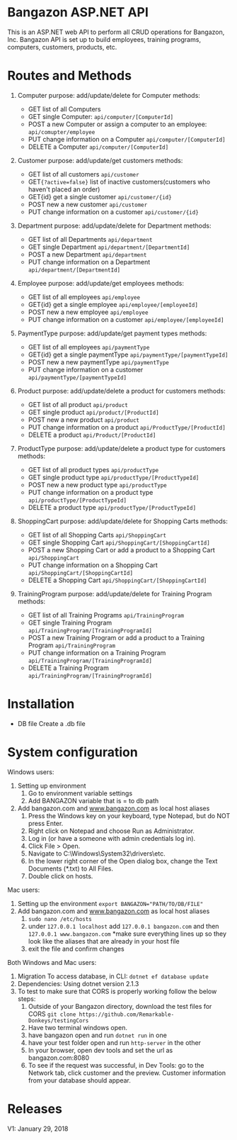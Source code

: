 # Bangazon ASP.NET API

This is an ASP.NET web API to perform all CRUD operations for Bangazon, Inc. Bangazon API is set up to build employees, training programs, computers, customers, products, etc. 

# Routes and Methods
1. Computer
purpose: add/update/delete for Computer
methods: 
    - GET list of all Computers
    - GET single Computer: `api/computer/[ComputerId]`
    - POST a new Computer or assign a computer to an employee: `api/comupter/employee`
    - PUT change information on a Computer `api/computer/[ComputerId]`
    - DELETE a Computer  `api/computer/[ComputerId]` 

2. Customer
purpose: add/update/get customers
methods: 
    - GET list of all customers `api/customer`
    - GET`{?active=false}` list of inactive customers(customers who haven't placed an order) 
    - GET{id} get a single customer `api/customer/{id}`
    - POST new a new customer `api/customer`
    - PUT change information on a customer `api/customer/{id}`

3. Department
purpose: add/update/delete for Department
methods: 
    - GET list of all Departments `api/department`
    - GET single Department `api/department/[DepartmentId]`
    - POST a new Department `api/department`
    - PUT change information on a Department `api/department/[DepartmentId]`

4. Employee
purpose: add/update/get employees
methods: 
    - GET list of all employees `api/employee`
    - GET{id} get a single employee `api/employee/[employeeId]`
    - POST new a new employee `api/employee`
    - PUT change information on a customer `api/employee/[employeeId]`

5. PaymentType
purpose: add/update/get payment types
methods: 
    - GET list of all employees `api/paymentType`
    - GET{id} get a single paymentType `api/paymentType/[paymentTypeId]`
    - POST new a new paymentType `api/paymentType`
    - PUT change information on a customer `api/paymentType/[paymentTypeId]`

6. Product
purpose: add/update/delete a product  for customers
methods: 
    - GET list of all product `api/product`
    - GET single product `api/product/[ProductId]`
    - POST new a new product `api/product`
    - PUT change information on a product `api/ProductType/[ProductId]`
    - DELETE a product `api/Product/[ProductId]`

7. ProductType
purpose: add/update/delete a product type for customers
methods: 
    - GET list of all product types `api/productType`
    - GET single product type `api/productType/[ProductTypeId]`
    - POST new a new product type `api/productType`
    - PUT change information on a product type `api/productType/[ProductTypeId]`
    - DELETE a product type `api/productType/[ProductTypeId]`

8. ShoppingCart
purpose: add/update/delete for Shopping Carts
methods: 
    - GET list of all Shopping Carts `api/ShoppingCart`
    - GET single Shopping Cart `api/ShoppingCart/[ShoppingCartId]`
    - POST a new Shopping Cart or add a product to a Shopping Cart `api/ShoppingCart`
    - PUT change information on a Shopping Cart `api/ShoppingCart/[ShoppingCartId]`
    - DELETE a Shopping Cart `api/ShoppingCart/[ShoppingCartId]`

9. TrainingProgram
purpose: add/update/delete for Training Program
methods: 
    - GET list of all Training Programs `api/TrainingProgram`
    - GET single Training Program `api/TrainingProgram/[TrainingProgramId]`
    - POST a new Training Program or add a product to a Training Program `api/TrainingProgram`
    - PUT change information on a Training Program `api/TrainingProgram/[TrainingProgramId]`
    - DELETE a Training Program `api/TrainingProgram/[TrainingProgramId]`


# Installation
- DB file
Create a .db file

# System configuration
Windows users: 
1. Setting up environment
    1. Go to environment variable settings
    2. Add BANGAZON variable that is = to db path
2. Add bangazon.com and www.bangazon.com as local host aliases
    1. Press the Windows key on your keyboard, type Notepad, but do NOT press Enter.
    2. Right click on Notepad and choose Run as Administrator.
    3. Log in (or have a someone with admin credentials log in).
    4. Click File > Open.
    5. Navigate to C:\Windows\System32\drivers\etc.
    6. In the lower right corner of the Open dialog box, change the Text Documents (*.txt) to All Files.
    7. Double click on hosts.

Mac users: 
1. Setting up the environment
    `export BANGAZON="PATH/TO/DB/FILE"`
2. Add bangazon.com and www.bangazon.com as local host aliases
    1. `sudo nano /etc/hosts`
    2. under `127.0.0.1 localhost` add `127.0.0.1 bangazon.com` and then `127.0.0.1 www.bangazon.com`
    *make sure everything lines up so they look like the aliases that are already in your host file
    3. exit the file and confirm changes

Both Windows and Mac users:
1. Migration
    To access database, in CLI: `dotnet ef database update`
2. Dependencies: Using dotnet version 2.1.3
3. To test to make sure that CORS is properly working follow the below steps:
    1. Outside of your Bangazon directory, download the test files for CORS `git clone https://github.com/Remarkable-Donkeys/testingCors`
    2. Have two terminal windows open.
    3. have bangazon open and run `dotnet run` in one
    4. have your test folder open and run `http-server` in the other
    5. In your browser, open dev tools and set the url as bangazon.com:8080
    6. To see if the request was successful, in Dev Tools: go to the Network tab, click customer and the preview. Customer information from your database should appear.


# Releases
V1: January 29, 2018

